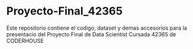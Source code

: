 # Proyecto-Final_42365
Este repositorio contiene el codigo, dataset y demas accesorios para la presentacio del Proyecto Final de Data Scientist
Cursada 42365 de CODERHOUSE
